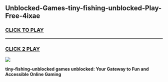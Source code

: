 
## Unblocked-Games-tiny-fishing-unblocked-Play-Free-4ixae
<h3>
<a href="https://premium76.site?title=tiny-fishing-unblocked&ref=23A">CLICK TO PLAY</a></h3>
<hr>

<h3>
<a href="https://premium76.site?title=tiny-fishing-unblocked&ref=23A">CLICK 2 PLAY</a>
  
</h3>

<a href="https://premium76.site?title=tiny-fishing-unblocked&ref=23A"><img src="https://clearcache.store/games.png"></a>


**tiny-fishing-unblocked games unblocked: Your Gateway to Fun and Accessible Online Gaming**
